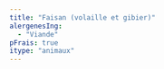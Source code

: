```yaml
---
title: "Faisan (volaille et gibier)"
alergenesIng:
  - "Viande"
pFrais: true
itype: "animaux"
---
```

